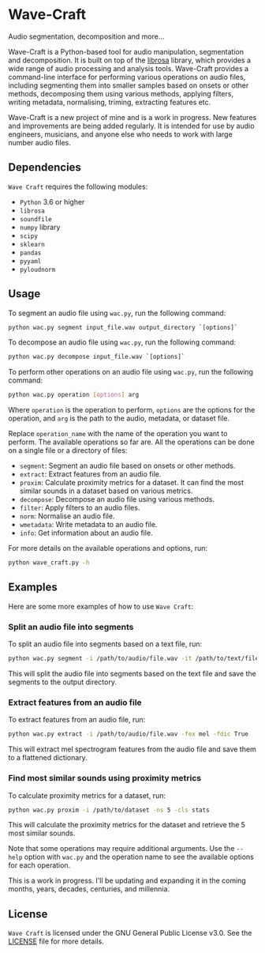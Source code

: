 # Wave-Craft
Audio segmentation, decomposition and more...

Wave-Craft is a Python-based tool for audio manipulation, segmentation and decomposition. It is built on top of the [librosa](https://librosa.org) library, which provides a wide range of audio processing and analysis tools. Wave-Craft provides a command-line interface for performing various operations on audio files, including segmenting them into smaller samples based on onsets or other methods, decomposing them using various methods, applying filters, writing metadata, normalising, triming, extracting features etc. 

Wave-Craft is a new project of mine and is a work in progress. New features and improvements are being added regularly. It is intended for use by audio engineers, musicians, and anyone else who needs to work with large number audio files.


## Dependencies

`Wave Craft` requires the following modules:

- `Python` 3.6 or higher
- `librosa`
- `soundfile`
- `numpy` library
- `scipy`
- `sklearn`
- `pandas`
- `pyyaml`
- `pyloudnorm`


## Usage

To segment an audio file using `wac.py`, run the following command:

```sh
python wac.py segment input_file.wav output_directory `[options]`
```

To decompose an audio file using `wac.py`, run the following command:

```sh
python wac.py decompose input_file.wav `[options]`
```

To perform other operations on an audio file using `wac.py`, run the following command:

```sh
python wac.py operation [options] arg
```

Where `operation` is the operation to perform, `options` are the options for the operation, and `arg` is the path to the audio, metadata, or dataset file. 

Replace `operation_name` with the name of the operation you want to perform. The available operations so far are. All the operations can be done on a single file or a directory of files:

- `segment`: Segment an audio file based on onsets or other methods.
- `extract`: Extract features from an audio file.
- `proxim`: Calculate proximity metrics for a dataset. It can find the most similar sounds in a dataset based on various metrics.
- `decompose`: Decompose an audio file using various methods.
- `filter`: Apply filters to an audio files.
- `norm`: Normalise an audio file.
- `wmetadata`: Write metadata to an audio file.
- `info`: Get information about an audio file.


For more details on the available operations and options, run:

```sh
python wave_craft.py -h
```

## Examples

Here are some more examples of how to use `Wave Craft`:

### Split an audio file into segments

To split an audio file into segments based on a text file, run:

```sh
python wac.py segment -i /path/to/audio/file.wav -it /path/to/text/file.txt -o /path/to/output/directory
```

This will split the audio file into segments based on the text file and save the segments to the output directory.

### Extract features from an audio file

To extract features from an audio file, run:

```sh
python wac.py extract -i /path/to/audio/file.wav -fex mel -fdic True
```

This will extract mel spectrogram features from the audio file and save them to a flattened dictionary.

### Find most similar sounds using proximity metrics

To calculate proximity metrics for a dataset, run:

```sh
python wac.py proxim -i /path/to/dataset -ns 5 -cls stats
```

This will calculate the proximity metrics for the dataset and retrieve the 5 most similar sounds.


Note that some operations may require additional arguments. Use the `--help` option with `wac.py` and the operation name to see the available options for each operation.

This is a work in progress. I'll be updating and expanding it in the coming months, years, decades, centuries, and millennia.


## License

`Wave Craft` is licensed under the GNU General Public License v3.0. See the [LICENSE](LICENSE) file for more details.